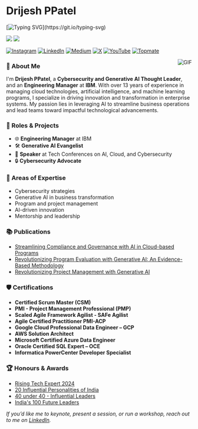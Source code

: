# **Drijesh PPatel**
[![Typing SVG](https://readme-typing-svg.demolab.com?font=Montserrat&weight=500&size=18&letterSpacing=1px&duration=2500&pause=5000&color=38C2FF&vCenter=true&width=435&lines=Engineering+Leader.+Speaker.+Mentor.)](https://git.io/typing-svg)

[![](https://custom-icon-badges.demolab.com/badge/-Profile-gold?style=for-the-badge&logo=user&logoColor=black)](https://www.canva.com/design/DAGUOGjuN8M/yvI4FUQFjjIE8395iMs6rA/view?utm_content=DAGUOGjuN8M&utm_campaign=designshare&utm_medium=link2&utm_source=uniquelinks&utlId=hd8cad2ed36)
[![](https://custom-icon-badges.demolab.com/badge/-Awards%20&%20Recognition-purple?style=for-the-badge&logo=award&logoColor=black)](https://www.canva.com/design/DAGckERif28/atv1WoOMl9_MzaPD5G0VIg/watch?utm_content=DAGckERif28&utm_campaign=designshare&utm_medium=link2&utm_source=uniquelinks&utlId=hf91dfa3185)

[![Instagram](https://img.shields.io/badge/Instagram-%23E4405F.svg?logo=Instagram&logoColor=white)](https://www.instagram.com/drijeshtalks) [![LinkedIn](https://img.shields.io/badge/LinkedIn-%230077B5.svg?logo=linkedin&logoColor=white)](https://www.linkedin.com/in/drijesh) [![Medium](https://img.shields.io/badge/Medium-12100E?logo=medium&logoColor=white)](https://medium.com/@drijesh) [![X](https://img.shields.io/badge/X-black.svg?logo=X&logoColor=white)](https://x.com/drijesh) [![YouTube](https://img.shields.io/badge/YouTube-%23FF0000.svg?logo=YouTube&logoColor=white)](https://www.youtube.com/@drijeshtalks) [![Topmate](https://custom-icon-badges.demolab.com/badge/Topmate-red.svg?logo=fire&logoColor=white)](https://topmate.io/drijesh)

<img align="right" alt="GIF" src="https://media.giphy.com/media/QZMzeEH4yVLji/giphy.gif" />

### **👋 About Me**
I'm **Drijesh PPatel**, a **Cybersecurity and Generative AI Thought Leader**, and an **Engineering Manager** at **IBM**. With over 13 years of experience in managing cloud technologies, artificial intelligence, and machine learning programs, I specialize in driving innovation and transformation in enterprise systems. My passion lies in leveraging AI to streamline business operations and lead teams toward impactful technological advancements.

### **💼 Roles & Projects**
- 🌐 **Engineering Manager** at IBM
- 🛠️ **Generative AI Evangelist**
- 🦊 **Speaker** at Tech Conferences on AI, Cloud, and Cybersecurity
- 🔒 **Cybersecurity Advocate**

### **🎯 Areas of Expertise**
* Cybersecurity strategies
* Generative AI in business transformation
* Program and project management
* AI-driven innovation
* Mentorship and leadership

### **📚 Publications**
- [Streamlining Compliance and Governance with AI in Cloud-based Programs](https://www.ijfmr.com/research-paper.php?id=5213)
- [Revolutionizing Program Evaluation with Generative AI: An Evidence-Based Methodology](https://www.ijfmr.com/research-paper.php?id=4105)
- [Revolutionizing Project Management with Generative AI](https://isjem.com/download/revolutionizing-project-management-with-generative-ai/)

### **🛡️ Certifications**
-  **Certified Scrum Master (CSM)**
- **PMI - Project Management Professional (PMP)**
- **Scaled Agile Framework Agilist - SAFe Agilist**
- **Agile Certified Practitioner PMI-ACP**
- **Google Cloud Professional Data Engineer – GCP**
- **AWS Solution Architect**
- **Microsoft Certified Azure Data Engineer**
- **Oracle Certified SQL Expert – OCE**
- **Informatica PowerCenter Developer Specialist**

### **🏆 Honours & Awards**

- [Rising Tech Expert 2024](https://www.magzter.com/IN/height-of-success/Heights-Of-Success-Magazine/Business/1645864)
- [20 Influential Personalities of India](https://www.aninews.in/news/business/business/meet-20-influential-personalities-who-are-breaking-barriers-and-shaping-the-future-in-202320231020160802/)
- [40 under 40 - Influential Leaders](https://magazines.insightssuccess.in/2023/the-40-under-40-influential-leaders-2023-may2023/#page=52)
- [India's 100 Future Leaders](https://glantorx.com/2023/03/17/list-of-future-leaders-2023-by-glantor-x-released/)
  

_If you’d like me to keynote, present a session, or run a workshop, reach out to me on [LinkedIn](https://www.linkedin.com/in/drijesh)._

